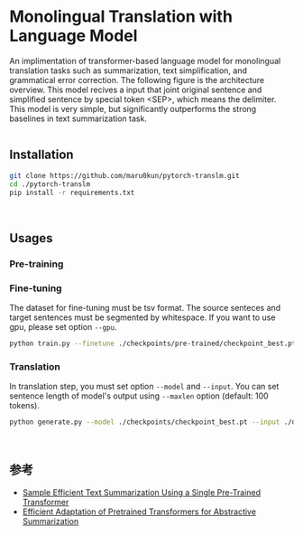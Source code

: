 # Monolingual Translation with Language Model
An implimentation of transformer-based language model for monolingual translation tasks
such as summarization, text simplification, and grammatical error correction.
The following figure is the architecture overview. This model recives a input that
joint original sentence and simplified sentence by special token \<SEP\>, which means
the delimiter. This model is very simple, but significantly outperforms 
the strong baselines in text summarization task.

![]()
<br>


## Installation
```sh
git clone https://github.com/maru0kun/pytorch-translm.git
cd ./pytorch-translm
pip install -r requirements.txt
```
<br>


## Usages
### Pre-training

### Fine-tuning
The dataset for fine-tuning must be tsv format.
The source senteces and target sentences must be segmented by whitespace.
If you want to use gpu, please set option `--gpu`.

```sh
python train.py --finetune ./checkpoints/pre-trained/checkpoint_best.pt --train ./data/sample_train.tsv --valid ./data/sample_valid.tsv --savedir ./checkpoints --gpu
```

### Translation
In translation step, you must set option `--model` and `--input`.
You can set sentence length of model's output using `--maxlen` option (default: 100 tokens).

```sh
python generate.py --model ./checkpoints/checkpoint_best.pt --input ./data/sample_test.txt --gpu
```

<br>



## 参考
- [Sample Efficient Text Summarization Using a Single Pre-Trained Transformer](https://arxiv.org/abs/1905.08836)
- [Efficient Adaptation of Pretrained Transformers for Abstractive Summarization](https://arxiv.org/abs/1906.00138)

